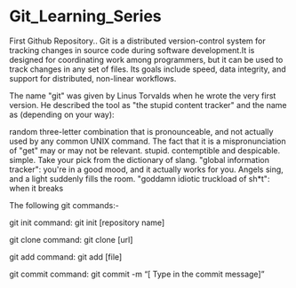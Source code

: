 # Git_Learning_Series

First Github Repository..
Git is a distributed version-control system for tracking changes in source code during software development.It is designed for coordinating work among programmers, but it can be used to track changes in any set of files. Its goals include speed, data integrity, and support for distributed, non-linear workflows.

The name "git" was given by Linus Torvalds when he wrote the very first version. He described the tool as "the stupid content tracker" and the name as (depending on your way):

random three-letter combination that is pronounceable, and not actually used by any common UNIX command. The fact that it is a mispronunciation of "get" may or may not be relevant. stupid. contemptible and despicable. simple. Take your pick from the dictionary of slang. "global information tracker": you're in a good mood, and it actually works for you. Angels sing, and a light suddenly fills the room. "goddamn idiotic truckload of sh*t": when it breaks

The following git commands:-

git init command: git init [repository name]

git clone command: git clone [url]

git add command: git add [file]

git commit command: git commit -m “[ Type in the commit message]”
